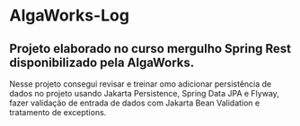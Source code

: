 # AlgaWorks-Log
## Projeto elaborado no curso mergulho Spring Rest disponibilizado pela AlgaWorks. 

Nesse projeto consegui revisar e treinar omo adicionar persistência de dados no projeto usando Jakarta Persistence, Spring Data JPA e Flyway, fazer validação de entrada de dados com Jakarta Bean Validation e tratamento de exceptions.
